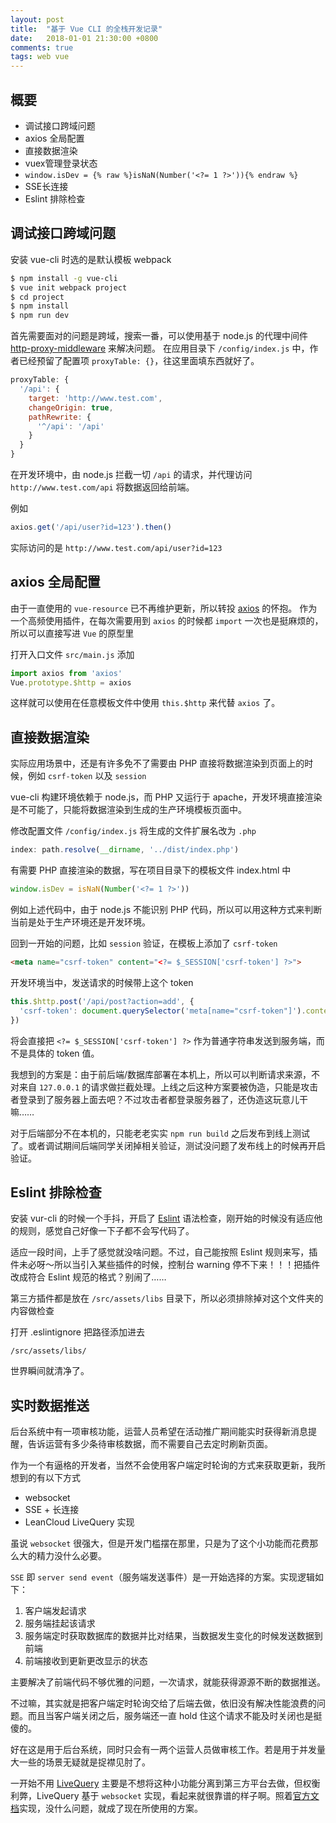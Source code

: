 ```yaml
---
layout: post
title:  "基于 Vue CLI 的全栈开发记录"
date:   2018-01-01 21:30:00 +0800
comments: true
tags: web vue
---
```


## 概要

- 调试接口跨域问题
- axios 全局配置
- 直接数据渲染
- vuex管理登录状态
- `window.isDev = {% raw %}isNaN(Number('<?= 1 ?>')){% endraw %}`
- SSE长连接
- Eslint 排除检查

## 调试接口跨域问题

安装 vue-cli 时选的是默认模板 webpack

```bash
$ npm install -g vue-cli
$ vue init webpack project
$ cd project
$ npm install
$ npm run dev
```

首先需要面对的问题是跨域，搜索一番，可以使用基于 node.js 的代理中间件 [http-proxy-middleware](https://github.com/chimurai/http-proxy-middleware#http-proxy-middleware) 来解决问题。
在应用目录下 `/config/index.js` 中，作者已经预留了配置项 `proxyTable: {}`，往这里面填东西就好了。

```javascript
proxyTable: {
  '/api': {
    target: 'http://www.test.com',
    changeOrigin: true,
    pathRewrite: {
      '^/api': '/api'
    }
  }
}
```

在开发环境中，由 node.js 拦截一切 `/api` 的请求，并代理访问 `http://www.test.com/api` 将数据返回给前端。

例如

```javascript
axios.get('/api/user?id=123').then()
```

实际访问的是 `http://www.test.com/api/user?id=123`

## axios 全局配置

由于一直使用的 `vue-resource` 已不再维护更新，所以转投 [axios](https://github.com/axios/axios) 的怀抱。
作为一个高频使用插件，在每次需要用到 `axios` 的时候都 `import` 一次也是挺麻烦的，所以可以直接写进 `Vue` 的原型里

打开入口文件 `src/main.js` 添加

```javascript
import axios from 'axios'
Vue.prototype.$http = axios
```

这样就可以使用在任意模板文件中使用 `this.$http` 来代替 `axios` 了。

## 直接数据渲染

实际应用场景中，还是有许多免不了需要由 PHP 直接将数据渲染到页面上的时候，例如 `csrf-token` 以及 `session`

vue-cli 构建环境依赖于 node.js，而 PHP 又运行于 apache，开发环境直接渲染是不可能了，只能将数据渲染到生成的生产环境模板页面中。

修改配置文件 `/config/index.js` 将生成的文件扩展名改为 `.php`

```javascript
index: path.resolve(__dirname, '../dist/index.php')
```

有需要 PHP 直接渲染的数据，写在项目目录下的模板文件 index.html 中

```javascript
window.isDev = isNaN(Number('<?= 1 ?>'))
```

例如上述代码中，由于 node.js 不能识别 PHP 代码，所以可以用这种方式来判断当前是处于生产环境还是开发环境。

回到一开始的问题，比如 `session` 验证，在模板上添加了 `csrf-token`

```html
<meta name="csrf-token" content="<?= $_SESSION['csrf-token'] ?>">
```

开发环境当中，发送请求的时候带上这个 token

```javascript
this.$http.post('/api/post?action=add', {
  'csrf-token': document.querySelector('meta[name="csrf-token"]').content
})
```

将会直接把 `<?= $_SESSION['csrf-token'] ?>` 作为普通字符串发送到服务端，而不是具体的 token 值。

我想到的方案是：由于前后端/数据库部署在本机上，所以可以判断请求来源，不对来自 `127.0.0.1` 的请求做拦截处理。上线之后这种方案要被伪造，只能是攻击者登录到了服务器上面去吧？不过攻击者都登录服务器了，还伪造这玩意儿干嘛……

对于后端部分不在本机的，只能老老实实 `npm run build` 之后发布到线上测试了。或者调试期间后端同学关闭掉相关验证，测试没问题了发布线上的时候再开启验证。

## Eslint 排除检查

安装 vur-cli 的时候一个手抖，开启了 [Eslint](https://eslint.org/) 语法检查，刚开始的时候没有适应他的规则，感觉自己好像一下子都不会写代码了。

适应一段时间，上手了感觉就没啥问题。不过，自己能按照 Eslint 规则来写，插件未必呀～所以当引入某些插件的时候，控制台 warning 停不下来！！！把插件改成符合 Eslint 规范的格式？别闹了……

第三方插件都是放在 `/src/assets/libs` 目录下，所以必须排除掉对这个文件夹的内容做检查

打开 .eslintignore 把路径添加进去

```
/src/assets/libs/
```

世界瞬间就清净了。

## 实时数据推送

后台系统中有一项审核功能，运营人员希望在活动推广期间能实时获得新消息提醒，告诉运营有多少条待审核数据，而不需要自己去定时刷新页面。

作为一个有逼格的开发者，当然不会使用客户端定时轮询的方式来获取更新，我所想到的有以下方式

- websocket
- SSE + 长连接
- LeanCloud LiveQuery 实现

虽说 `websocket` 很强大，但是开发门槛摆在那里，只是为了这个小功能而花费那么大的精力没什么必要。

`SSE` 即 `server send event`（服务端发送事件）是一开始选择的方案。实现逻辑如下：

1. 客户端发起请求
2. 服务端挂起该请求
3. 服务端定时获取数据库的数据并比对结果，当数据发生变化的时候发送数据到前端
4. 前端接收到更新更改显示的状态

主要解决了前端代码不够优雅的问题，一次请求，就能获得源源不断的数据推送。

不过嘛，其实就是把客户端定时轮询交给了后端去做，依旧没有解决性能浪费的问题。而且当客户端关闭之后，服务端还一直 hold 住这个请求不能及时关闭也是挺傻的。

好在这是用于后台系统，同时只会有一两个运营人员做审核工作。若是用于并发量大一些的场景无疑就是捉襟见肘了。

一开始不用 [LiveQuery](https://leancloud.cn/docs/livequery-guide.html) 主要是不想将这种小功能分离到第三方平台去做，但权衡利弊，LiveQuery 基于 `websocket` 实现，看起来就很靠谱的样子啊。照着[官方文档](https://leancloud.cn/docs/livequery-guide.html)实现，没什么问题，就成了现在所使用的方案。